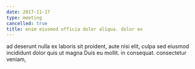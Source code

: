```yaml
---
date: 2017-11-17
type: meeting
cancelled: true
title: enim eiusmod officia dolor aliqua. dolor ex
---
```

ad deserunt nulla ex laboris sit proident, aute nisi elit, culpa sed eiusmod incididunt dolor quis ut magna Duis eu mollit. in consequat. consectetur veniam,